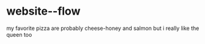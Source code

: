 # website--flow

my favorite pizza are probably cheese-honey and salmon but i really like the queen too